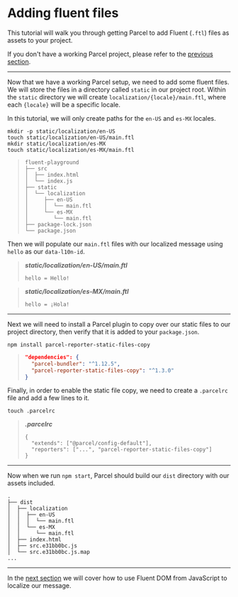 # Adding fluent files

This tutorial will walk you through getting Parcel to add Fluent (`.ftl`) files as assets to your project.

If you don't have a working Parcel project, please refer to the [previous section](./project-setup.md).

---

Now that we have a working Parcel setup, we need to add some fluent files. We will store the files in a directory called `static` in our project root. Within the `static` directory we will create `localization/{locale}/main.ftl`, where each `{locale}` will be a specific locale.

In this tutorial, we will only create paths for the `en-US` and `es-MX` locales.

```
mkdir -p static/localization/en-US
touch static/localization/en-US/main.ftl
mkdir static/localization/es-MX
touch static/localization/es-MX/main.ftl
```
> ```
> fluent-playground
> ├── src
> │  ├── index.html
> │  └── index.js
> ├── static
> │  └── localization
> │     ├── en-US
> │     │  └── main.ftl
> │     └── es-MX
> │        └── main.ftl
> ├── package-lock.json
> └── package.json
> ```

Then we will populate our `main.ftl` files with our localized message using `hello` as our `data-l10n-id`.

> **_static/localization/en-US/main.ftl_**
> ```
> hello = Hello!
> ```

> **_static/localization/es-MX/main.ftl_**
> ```
> hello = ¡Hola!
> ```

---

Next we will need to install a Parcel plugin to copy over our static files to our project directory, then verify that it is added to your `package.json`.

```
npm install parcel-reporter-static-files-copy
```
> ```json
> "dependencies": {
>   "parcel-bundler": "^1.12.5",
>   "parcel-reporter-static-files-copy": "^1.3.0"
> }
> ```

Finally, in order to enable the static file copy, we need to create a `.parcelrc` file and add a few lines to it.
```
touch .parcelrc
```
> **_.parcelrc_**
> ```
> {
>   "extends": ["@parcel/config-default"],
>   "reporters": ["...", "parcel-reporter-static-files-copy"]
> }
> ```

---

Now when we run `npm start`, Parcel should build our `dist` directory with our assets included.

```
.
├── dist
│  ├── localization
│  │  ├── en-US
│  │  │  └── main.ftl
│  │  └── es-MX
│  │     └── main.ftl
│  ├── index.html
│  ├── src.e31bb0bc.js
│  └── src.e31bb0bc.js.map
...
```

---

In the [next section](using-fluent.md) we will cover how to use Fluent DOM from JavaScript to localize our message.